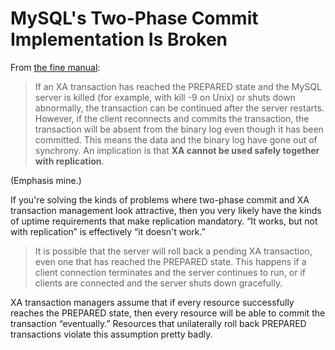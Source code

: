 # MySQL's Two-Phase Commit Implementation Is Broken

From [the fine
manual](http://dev.mysql.com/doc/refman/5.5/en/xa-restrictions.html):

> If an XA transaction has reached the PREPARED state and the MySQL server is
> killed (for example, with kill -9 on Unix) or shuts down abnormally, the
> transaction can be continued after the server restarts. However, if the
> client reconnects and commits the transaction, the transaction will be
> absent from the binary log even though it has been committed. This means the
> data and the binary log have gone out of synchrony. An implication is that
> **XA cannot be used safely together with replication**.

(Emphasis mine.)

If you're solving the kinds of problems where two-phase commit and XA
transaction management look attractive, then you very likely have the kinds of
uptime requirements that make replication mandatory. “It works, but not with
replication” is effectively “it doesn't work.”

> It is possible that the server will roll back a pending XA transaction, even
> one that has reached the PREPARED state. This happens if a client connection
> terminates and the server continues to run, or if clients are connected and
> the server shuts down gracefully.

XA transaction managers assume that if every resource successfully reaches the
PREPARED state, then every resource will be able to commit the transaction
“eventually.” Resources that unilaterally roll back PREPARED transactions
violate this assumption pretty badly.
